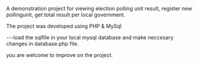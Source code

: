 A demonstration project for viewing election polling unit result, register new pollingunit, get total result per local government.

The project was developed using PHP & MySql

---load the sqlfile in your local mysql database and make neccesary changes in database.php file. 

you are welcome to improve on the project.